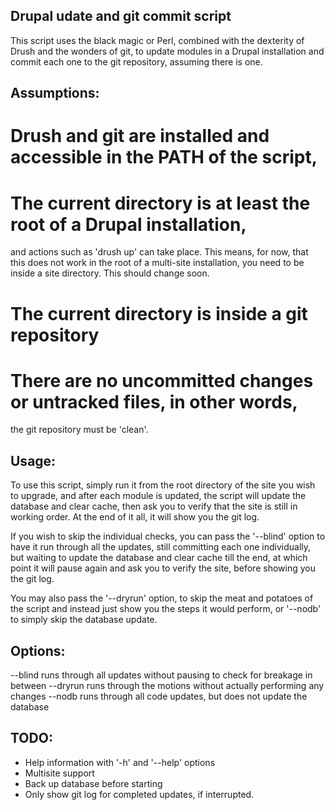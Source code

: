 Drupal udate and git commit script
-----------------------------------

This script uses the black magic or Perl, combined with the dexterity of Drush
and the wonders of git, to update modules in a Drupal installation and commit
each one to the git repository, assuming there is one.


Assumptions:
------------
# Drush and git are installed and accessible in the PATH of the script,
# The current directory is at least the root of a Drupal installation,
and actions such as 'drush up' can take place. This means, for now,
that this does not work in the root of a multi-site installation,
you need to be inside a site directory. This should change soon.
# The current directory is inside a git repository
# There are no uncommitted changes or untracked files, in other words,
the git repository must be 'clean'.

Usage:
------
To use this script, simply run it from the root directory of the site
you wish to upgrade, and after each module is updated, the script will
update the database and clear cache, then ask you to verify that the site
is still in working order. At the end of it all, it will show you the git log.

If you wish to skip the individual checks, you can pass the '--blind' option
to have it run through all the updates, still committing each one
individually, but waiting to update the database and clear cache till the
end, at which point it will pause again and ask you to verify the site,
before showing you the git log.

You may also pass the '--dryrun' option, to skip the meat and potatoes
of the script and instead just show you the steps it would perform,
or '--nodb' to simply skip the database update.

Options:
--------
--blind     runs through all updates without pausing to check for breakage in between
--dryrun    runs through the motions without actually performing any changes
--nodb      runs through all code updates, but does not update the database


TODO:
-----
* Help information with '-h' and '--help' options
* Multisite support
* Back up database before starting
* Only show git log for completed updates, if interrupted.
